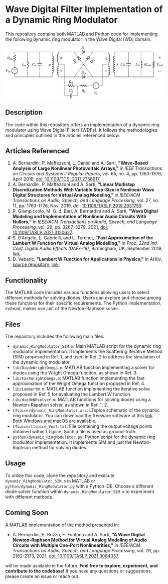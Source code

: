 # Wave Digital Filter Implementation of a Dynamic Ring Modulator

This repository contains both MATLAB and Python code for implementing the following dynamic ring modulator in the Wave Digital (WD) domain. 

![Schematic](/ringmod.png "Circuit schematic.")

## Description

The code within this repository offers an implementation of a dynamic ring modulator using Wave Digital Filters (WDFs). It follows the methodologies and principles outlined in the articles referenced below.

## Articles Referenced

1. A. Bernardini, P. Maffezzoni, L. Daniel and A. Sarti, **"Wave-Based Analysis of Large Nonlinear Photovoltaic Arrays,"** in _IEEE Transactions on Circuits and Systems I: Regular Papers_, vol. 65, no. 4, pp. 1363-1376, April 2018, [doi: 10.1109/TCSI.2017.2756917](https://ieeexplore.ieee.org/document/8061002).
2. A. Bernardini, P. Maffezzoni and A. Sarti, **"Linear Multistep Discretization Methods With Variable Step-Size in Nonlinear Wave Digital Structures for Virtual Analog Modeling,"** in _IEEE/ACM Transactions on Audio, Speech, and Language Processing_, vol. 27, no. 11, pp. 1763-1776, Nov. 2019, doi: [10.1109/TASLP.2019.2931759](https://ieeexplore.ieee.org/document/8779678).
3. R. Giampiccolo, M. G. d. Bari, A. Bernardini and A. Sarti, **"Wave Digital Modeling and Implementation of Nonlinear Audio Circuits With Nullors,"** in _IEEE/ACM Transactions on Audio, Speech, and Language Processing_, vol. 29, pp. 3267-3279, 2021, [doi: 10.1109/TASLP.2021.3120627](https://ieeexplore.ieee.org/document/9580658).
4. S. D’Angelo, L. Gabrielli, and L. Turchet, **"Fast Approximation of the Lambert W Function for Virtual Analog Modelling,"** in _Proc. 22nd Intl. Conf. Digital Audio Effects (DAFx-19)_, Birmingham, UK, September 2019, [link](https://dafx.de/paper-archive/2019/DAFx2019_paper_5.pdf).
5. D. Veberic, **"Lambert W Function for Applications in Physics,"** in ArXiv, [source repository](https://github.com/DarkoVeberic/LambertW), [link](https://arxiv.org/pdf/1209.0735.pdf).

## Functionality

The MATLAB code includes various functions allowing users to select different methods for solving diodes. Users can explore and choose among these functions for their specific requirements.
The Python implementation, instead, makes use just of the Newton-Raphson solver.

## Files

The repository includes the following main files:

- `dynamic_RingModulator_SIM.m`: Main MATLAB script for the dynamic ring modulator implementation. It implements the Scattering Iterative Method (SIM) proposed in Ref. 1, and used in Ref. 2 to address the simulation of the dynamic ring modulator.
- `lib/DiodeWrightOmega.m`: MATLAB function implementing a solver for diodes using the Wright Omega function, as shown in Ref. 3.
- `lib/FastWrightOmega.m`: MATLAB function implementing the fast approximation of the Wright Omega function proposed in Ref. 4.
- `lib/LambertW.m`: MATLAB function implementing the iterative solve proposed in Ref. 5 for evaluating the Lambert W function.
- `lib/diodeNRsolver.m`: MATLAB functions for solving diodes using a Newton-Rapshon solver, as shown in Ref. 1, 2.
- `LTspice/dynamic_RingModulator.asc`: LTspice schematic of the dynamic ring modulator. You can download the freeware software at this [link](https://www.analog.com/en/design-center/design-tools-and-calculators/ltspice-simulator.html). Both Windows and macOS are available.
- `LTspice/ltspice_Vout.txt`: File containing the output voltage points obtained within LTspice. Such a file is used as ground-truth.
- `python/dynamic_RingModulator.py`: Python script for the dynamic ring modulator implementation. It implements SIM and just the Newton-Raphson method for solving diodes.

## Usage

To utilize this code, clone the repository and execute `dynamic_RingModulator_SIM.m` in MATLAB or `python/dynamic_RingModulator.py` with a Python IDE. Choose a different diode solver function within `dynamic_RingModulator_SIM.m` to experiment with different methods.

## Coming Soon

A MATLAB implementation of the method presented in: 

- A. Bernardini, E. Bozzo, F. Fontana and A. Sarti, **"A Wave Digital Newton-Raphson Method for Virtual Analog Modeling of Audio Circuits with Multiple One-Port Nonlinearities,"** in _IEEE/ACM Transactions on Audio, Speech, and Language Processing_, vol. 29, pp. 2162-2173, 2021, [doi: 10.1109/TASLP.2021.3084337](https://ieeexplore.ieee.org/document/9442893).
  
will be made available in the future.
**Feel free to explore, experiment, and contribute to the codebase!**
If you have any questions or suggestions, please create an issue or reach out.

